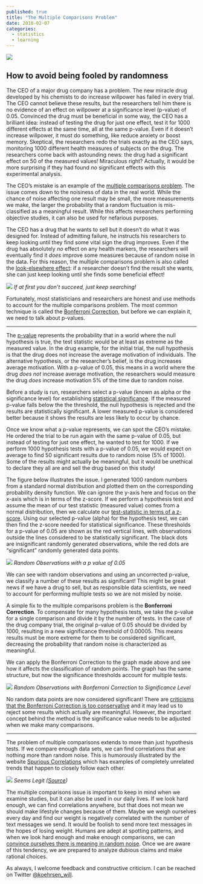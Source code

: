 ```yaml
---
published: true
title: "The Multiple Comparisons Problem"
date: 2018-02-07
categories:
  - statistics
  - learning
---
```


![](https://miro.medium.com/max/2000/0*l-A5g_nAXRZClrwH.?q=20)

## How to avoid being fooled by randomness

The CEO of a major drug company has a problem. The new miracle drug developed by his chemists to do increase willpower has failed in every trial. The CEO cannot believe these results, but the researchers tell him there is no evidence of an effect on willpower at a significance level (p-value) of 0.05\. Convinced the drug must be beneficial in some way, the CEO has a brilliant idea: instead of testing the drug for just one effect, test it for 1000 different effects at the same time, all at the same p-value. Even if it doesn’t increase willpower, it must do something, like reduce anxiety or boost memory. Skeptical, the researchers redo the trials exactly as the CEO says, monitoring 1000 different health measures of subjects on the drug. The researchers come back with astounding news: the drug had a significant effect on 50 of the measured values! Miraculous right? Actually, it would be more surprising if they had found _no_ significant effects with this experimental analysis.

The CEO’s mistake is an example of the [multiple comparisons problem](http://www.statisticshowto.com/multiple-testing-problem/?). The issue comes down to the noisiness of data in the real world. While the chance of noise affecting one result may be small, the more measurements we make, the larger the probability that a random fluctuation is mis-classified as a meaningful result. While this affects researchers performing objective studies, it can also be used for nefarious purposes.

The CEO has a drug that he wants to sell but it doesn’t do what it was designed for. Instead of admitting failure, he instructs his researchers to keep looking until they find some vital sign the drug improves. Even if the drug has absolutely _no_ effect on any health markers, the researchers will eventually find it _does_ improve some measures because of random noise in the data. For this reason, the multiple comparisons problem is also called the [look-elsewhere effect](https://en.wikipedia.org/wiki/Look-elsewhere_effect?): if a researcher doesn’t find the result she wants, she can just keep looking until she finds some beneficial effect!

![](https://miro.medium.com/max/2000/0*dwgPjPwir_dz32H3.jpg?q=20)
*If at first you don’t succeed, just keep searching!*

<!--more-->

Fortunately, most statisticians and researchers are honest and use methods to account for the multiple comparisons problem. The most common technique is called the [Bonferroni Correction](http://www.statisticssolutions.com/bonferroni-correction/?), but before we can explain it, we need to talk about p-values.

* * *

The [p-value](https://en.wikipedia.org/wiki/P-value?) represents the probability that in a world where the null hypothesis is true, the test statistic would be at least as extreme as the measured value. In the drug example, for the initial trial, the null hypothesis is that the drug does not increase the average motivation of individuals. The alternative hypothesis, or the researcher’s belief, is the drug increases average motivation. With a p-value of 0.05, this means in a world where the drug _does not_ increase average motivation, the researchers would measure the drug _does_ increase motivation 5% of the time due to random noise.

Before a study is run, researchers select a p-value (known as alpha or the significance level) for establishing [statistical significance](/statistical-significance-hypothesis-testing-the-normal-curve-and-p-values-93274fa32687?). If the measured p-value falls below the the threshold, the null hypothesis is rejected and the results are statistically significant. A lower measured p-value is considered better because it shows the results are less likely to occur by chance.

Once we know what a p-value represents, we can spot the CEO’s mistake. He ordered the trial to be run again with the same p-value of 0.05, but instead of testing for just one effect, he wanted to test for 1000\. If we perform 1000 hypothesis tests with a p-value of 0.05, we would expect on average to find 50 significant results due to random noise (5% of 1000). Some of the results might actually be meaningful, but it would be unethical to declare they all are and sell the drug based on this study!

The figure below illustrates the issue. I generated 1000 random numbers from a standard normal distribution and plotted them on the corresponding probability density function. We can ignore the y-axis here and focus on the x-axis which is in terms of the z-score. If we perform a hypothesis test and assume the mean of our test statistic (measured value) comes from a normal distribution, then we calculate our [test-statistic in terms of a z-score](http://www.statisticshowto.com/probability-and-statistics/z-score/?). Using our selected p-value (alpha) for the hypothesis test, we can then find the z-score needed for statistical significance. These thresholds for a p-value of 0.05 are shown as the red vertical lines, with observations outside the lines considered to be statistically significant. The black dots are insignificant randomly generated observations, while the red dots are “significant” randomly generated data points.

![](https://miro.medium.com/max/2000/1*0n4wGp7iKUFGUUbjLCxFTA.png?q=20)
*Random Observations with a p value of 0.05*

We can see with random observations and using an uncorrected p-value, we classify a number of these results as significant! This might be great news if we have a drug to sell, but as responsible data scientists, we need to account for performing multiple tests so we are not misled by noise.

A simple fix to the multiple comparisons problem is the **Bonferroni Correction**. To compensate for many hypothesis tests, we take the p-value for a single comparison and divide it by the number of tests. In the case of the drug company trial, the original p-value of 0.05 should be divided by 1000, resulting in a new significance threshold of 0.00005\. This means results must be more extreme for them to be considered significant, decreasing the probability that random noise is characterized as meaningful.

We can apply the Bonferroni Correction to the graph made above and see how it affects the classification of random points. The graph has the same structure, but now the significance thresholds account for multiple tests.

![](https://miro.medium.com/max/2000/1*faMPgxkVe4e2HMWM2UqeGw.png?q=20)
*Random Observations with Bonferroni Correction to Significance Level*

No random data points are now considered significant! There are [criticisms that the Bonferroni Correction is too conservative](https://www.ncbi.nlm.nih.gov/pmc/articles/PMC1112991/?) and it may lead us to reject some results which actually are meaningful. However, the important concept behind the method is the significance value needs to be adjusted when we make many comparisons.

* * *

The problem of multiple comparisons extends to more than just hypothesis tests. If we compare enough data sets, we can find correlations that are nothing more than random noise. This is humorously illustrated by the website [Spurious Correlations](http://www.tylervigen.com/spurious-correlations?) which has examples of completely unrelated trends that happen to closely follow each other.

![](https://miro.medium.com/max/2000/1*v5IzvPzQK6z9egc_QmL75g.png?q=20)
*Seems Legit ([Source](http://www.tylervigen.com/spurious-correlations?))*

The multiple comparisons issue is important to keep in mind when we examine studies, but it can also be used in our daily lives. If we look hard enough, we can find correlations anywhere, but that does not mean we should make lifestyle changes because of them. Maybe we weigh ourselves every day and find our weight is negatively correlated with the number of text messages we send. It would be foolish to send more text messages in the hopes of losing weight. Humans are adept at spotting patterns, and when we look hard enough and make enough comparisons, we can [convince ourselves there is meaning in random noise](/a-theory-of-prediction-10cb335cc3f2?). Once we are aware of this tendency, we are prepared to analyze dubious claims and make rational choices.

As always, I welcome feedback and constructive criticism. I can be reached on Twitter [@koehrsen_will](https://twitter.com/koehrsen_will?).
